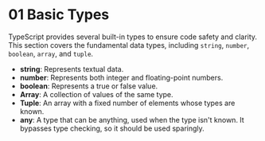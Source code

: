 # 01 Basic Types

TypeScript provides several built-in types to ensure code safety and clarity. This section covers the fundamental data types, including `string`, `number`, `boolean`, `array`, and `tuple`.

- **string**: Represents textual data.
- **number**: Represents both integer and floating-point numbers.
- **boolean**: Represents a true or false value.
- **Array**: A collection of values of the same type.
- **Tuple**: An array with a fixed number of elements whose types are known.
- **any**: A type that can be anything, used when the type isn't known. It bypasses type checking, so it should be used sparingly.